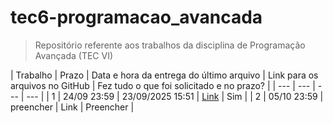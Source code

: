 # tec6-programacao_avancada
> Repositório referente aos trabalhos da disciplina de Programação Avançada (TEC VI)

| Trabalho | Prazo | Data e hora da entrega do último arquivo | Link para os arquivos no GitHub | Fez tudo o que foi solicitado e no prazo? |
| --- | --- | --- | --- |
| 1 | 24/09 23:59 | 23/09/2025 15:51 | [Link](https://github.com/cinthiasschneider/tec6-programacao_avancada/tree/main/trabalho1) | Sim |
| 2 | 05/10 23:59 | preencher | Link | Preencher |
